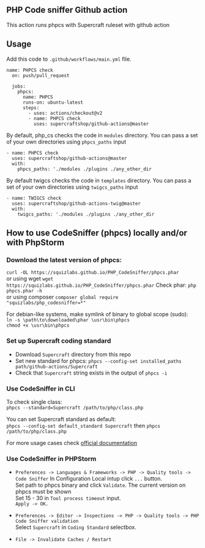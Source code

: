 PHP Code sniffer Github action
-
This action runs phpcs with Supercraft ruleset with github action

Usage
-

Add this code to `.github/workflows/main.yml` file.

    name: PHPCS check
      on: push/pull_request

      jobs:
        phpcs:
          name: PHPCS
          runs-on: ubuntu-latest
          steps:
            - uses: actions/checkout@v2
            - name: PHPCS check
              uses: supercraftshop/github-actions@master 

By default, php_cs checks the code in `modules` directory.
You can pass a set of your own directories using `phpcs_paths` input

    - name: PHPCS check
      uses: supercraftshop/github-actions@master
      with:
        phpcs_paths: './modules ./plugins ./any_other_dir
        
By default twigcs checks the code in `templates` directory.
You can pass a set of your own directories using `twigcs_paths` input

    - name: TWIGCS check
      uses: supercraftshop/github-actions-twig@master
      with:
        twigcs_paths: './modules ./plugins ./any_other_dir        
        
How to use CodeSniffer (phpcs) locally and/or with PhpStorm
-
### Download the latest version of phpcs:
`curl -OL https://squizlabs.github.io/PHP_CodeSniffer/phpcs.phar`  
or using wget
`wget https://squizlabs.github.io/PHP_CodeSniffer/phpcs.phar`
Check phar: `php phpcs.phar -h`  
or using composer
`composer global require "squizlabs/php_codesniffer=*"`


For debian-like systems, make symlink of binary to global scope (sudo):  
`ln -s \path\to\downloaded\phar \usr\bin\phpcs`  
`chmod +x \usr\bin\phpcs`

### Set up Supercraft coding standard

- Download `Supercraft` directory from this repo
- Set new standard for phpcs: `phpcs --config-set installed_paths path/github-actions/Supercraft`
- Check that `Supercraft` string exists in the output of `phpcs -i`

### Use CodeSniffer in CLI

To check single class:  
`phpcs --standard=Supercraft /path/to/php/class.php`

You can set Supercraft standard as default:  
`phpcs --config-set default_standard Supercraft`
then 
`phpcs /path/to/php/class.php`

For more usage cases check [official documentation](https://github.com/squizlabs/PHP_CodeSniffer/wiki "Title")

### Use CodeSniffer in PHPStorm
- `Preferences -> Languages & Frameworks -> PHP -> Quality tools -> Code Sniffer`
In Configuration Local intup click `...` button.  
Set path to phpcs binary and click `Validate`. The current version on phpcs must be shown  
Set 15 - 30 in `Tool process timeout` input.  
`Apply -> OK.`

- `Preferences -> Editor -> Inspections -> PHP -> Quality tools -> PHP Code Sniffer validation`  
Select `Supercraft` in `Coding Standard` selectbox.

- `File -> Invalidate Caches / Restart`   

        

          
    
